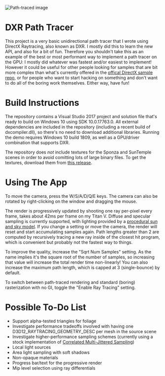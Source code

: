 ![Path-traced image](https://github.com/TheRealMJP/DXRPathTracer/blob/master/DXRPathTracer.png)

# DXR Path Tracer
This project is a very basic unidirectional path tracer that I wrote using DirectX Raytracing, also known as DXR. I mostly did this to learn the new API, and also for a bit of fun. Therefore you shouldn't take this as an example of the best or most performant way to implement a path tracer on the GPU: I mostly did whatever was fastest and/or easiest to implement! However it could be useful for other people looking for samples that are bit more complex than what's currently offered in the [offical DirectX sample repo](https://github.com/Microsoft/DirectX-Graphics-Samples), or for people who want to start hacking on something and don't want to do all of the boring work themselves. Either way, have fun!

# Build Instructions

The repository contains a Visual Studio 2017 project and solution file that's ready to build on Windows 10 using SDK 10.0.17763.0. All external dependencies are included in the repository (including a recent build of dxcompiler.dll), so there's no need to download additional libraries. Running the demo requires Windows 10 build 1809, as well as a GPU/driver combination that supports DXR.

The repository does *not* include textures for the Sponza and SunTemple scenes in order to avoid comitting lots of large binary files. To get the textures, download them from [this release](https://github.com/TheRealMJP/DXRPathTracer/releases/tag/v1.0).

# Using The App

To move the camera, press the W/S/A/D/Q/E keys. The camera can also be rotated by right-clicking on the window and dragging the mouse.

The render is progressively updated by shooting one ray per-pixel every frame, takes about 42ms per frame on my Titan V. Diffuse and specular sampling is currently supported, with lighting provided by a [procedural sun and sky model](http://cgg.mff.cuni.cz/projects/SkylightModelling/). If you change a setting or move the camera, the render will reset and start accumulating samples again. Path lengths greater than 2 are computed by recursively tracing a new ray inside of the closest hit program, which is convenient but probably not the fastest way to things.

To improve the quality, increase the "Sqrt Num Samples" setting. As the name implies it's the square root of the number of samples, so increasing that value will increase the total render time non-linearly! You can also increase the maximum path length, which is capped at 3 (single-bounce) by default.

To switch between path-traced rendering and standard (boring) rasterization with no GI, toggle the "Enable Ray Tracing" setting.

# Possible To-Do List

* Support alpha-tested triangles for foliage
* Investigate performance tradeoffs involved with having one D3D12_RAYTRACING_GEOMETRY_DESC per mesh in the source scene
* Investigate higher-performance sampling schemes (currently using a stock implementation of [Correlated Multi-Jittered Sampling](https://graphics.pixar.com/library/MultiJitteredSampling/paper.pdf))
* Local light sources
* Area light sampling with soft shadows
* Non-opaque materials
* Progress bar/text for the progressive render
* Mip level selection using ray differentials

